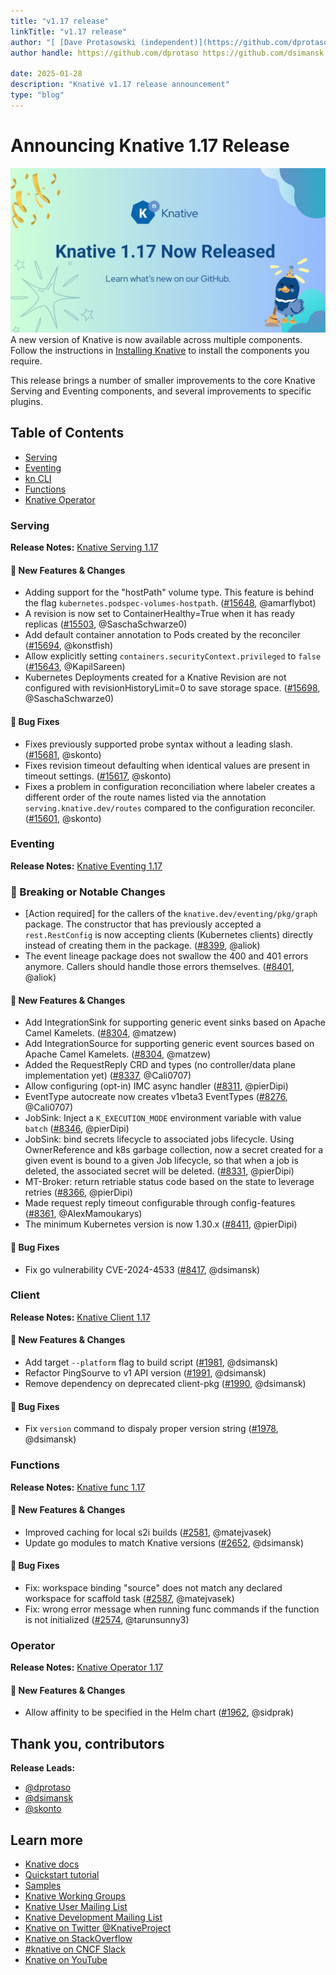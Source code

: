 ```yaml
---
title: "v1.17 release"
linkTitle: "v1.17 release"
author: "[ [Dave Protasowski (independent)](https://github.com/dprotaso), [David Simansky (Red Hat)](https://github.com/dsimansk) and [Stavros Kontopoulos (Red Hat)](https://github.com/skonto)"
author handle: https://github.com/dprotaso https://github.com/dsimansk https://github.com/skonto

date: 2025-01-28
description: "Knative v1.17 release announcement"
type: "blog"
---
```


# Announcing Knative 1.17 Release

![Release 1.17](./images/release1.17-1.png)
A new version of Knative is now available across multiple components. Follow the instructions in [Installing Knative](https://knative.dev/docs/install/) to install the components you require.

This release brings a number of smaller improvements to the core Knative Serving and Eventing components, and several improvements to specific plugins.

## Table of Contents
- [Serving](#serving)
- [Eventing](#eventing)
- [kn CLI](#kn-cli)
- [Functions](#functions)
- [Knative Operator](#knative-operator)

### Serving
**Release Notes:** [Knative Serving 1.17](https://github.com/knative/serving/releases/tag/knative-v1.17.0)

#### 💫 New Features & Changes
- Adding support for the "hostPath" volume type. This feature is behind the flag `kubernetes.podspec-volumes-hostpath`. ([#15648](https://github.com/knative/serving/pull/15648), @amarflybot)
- A revision is now set to ContainerHealthy=True when it has ready replicas ([#15503](https://github.com/knative/serving/pull/15503), @SaschaSchwarze0)
- Add default container annotation to Pods created by the reconciler ([#15694](https://github.com/knative/serving/pull/15694), @konstfish)
- Allow explicitly setting `containers.securityContext.privileged` to `false` ([#15643](https://github.com/knative/serving/pull/15643), @KapilSareen)
- Kubernetes Deployments created for a Knative Revision are not configured with revisionHistoryLimit=0 to save storage space. ([#15698](https://github.com/knative/serving/pull/15698), @SaschaSchwarze0)

#### 🐞 Bug Fixes
- Fixes previously supported probe syntax without a leading slash. ([#15681](https://github.com/knative/serving/pull/15681), @skonto)
- Fixes revision timeout defaulting when identical values are present in timeout settings. ([#15617](https://github.com/knative/serving/pull/15617), @skonto)
- Fixes a problem in configuration reconciliation where labeler creates a different order of the route names listed via the annotation `serving.knative.dev/routes` compared to the configuration reconciler. ([#15601](https://github.com/knative/serving/pull/15601), @skonto)


### Eventing
**Release Notes:** [Knative Eventing 1.17](https://github.com/knative/eventing/releases/tag/knative-v1.17.0)

### 🚨 Breaking or Notable Changes
- [Action required] for the callers of the `knative.dev/eventing/pkg/graph` package. The constructor that has previously accepted a `rest.RestConfig` is now accepting clients (Kubernetes clients) directly instead of creating them in the package. ([#8399](https://github.com/knative/eventing/pull/8399), @aliok)
- The event lineage package does not swallow the 400 and 401 errors anymore. Callers should handle those errors themselves. ([#8401](https://github.com/knative/eventing/pull/8401), @aliok)

#### 💫 New Features & Changes
- Add IntegrationSink for supporting generic event sinks based on Apache Camel Kamelets. ([#8304](https://github.com/knative/eventing/pull/8304), @matzew)
- Add IntegrationSource for supporting generic event sources based on Apache Camel Kamelets. ([#8304](https://github.com/knative/eventing/pull/8304), @matzew)
- Added the RequestReply CRD and types (no controller/data plane implementation yet) ([#8337](https://github.com/knative/eventing/pull/8337), @Cali0707)
- Allow configuring (opt-in) IMC async handler ([#8311](https://github.com/knative/eventing/pull/8311), @pierDipi)
- EventType autocreate now creates v1beta3 EventTypes ([#8276](https://github.com/knative/eventing/pull/8276), @Cali0707)
- JobSink: Inject a `K_EXECUTION_MODE` environment variable with value `batch` ([#8346](https://github.com/knative/eventing/pull/8346), @pierDipi)
- JobSink: bind secrets lifecycle to associated jobs lifecycle. Using OwnerReference and k8s garbage collection, now a secret created for a given event is bound to a given Job lifecycle, so that when a job is deleted, the associated secret will be deleted. ([#8331](https://github.com/knative/eventing/pull/8331), @pierDipi)
- MT-Broker: return retriable status code based on the state to leverage retries ([#8366](https://github.com/knative/eventing/pull/8366), @pierDipi)
- Made request reply timeout configurable through config-features ([#8361](https://github.com/knative/eventing/pull/8361), @AlexMamoukarys)
- The minimum Kubernetes version is now 1.30.x ([#8411](https://github.com/knative/eventing/pull/8411), @pierDipi)

#### 🐞 Bug Fixes
- Fix go vulnerability CVE-2024-4533 ([#8417](https://github.com/knative/eventing/pull/8417), @dsimansk)

### Client
**Release Notes:** [Knative Client 1.17](https://github.com/knative/client/releases/tag/knative-v1.17.0)

#### 💫 New Features & Changes
- Add target `--platform` flag to build script ([#1981](https://github.com/knative/client/pull/1981), @dsimansk)
- Refactor PingSourve to v1 API version ([#1991](https://github.com/knative/client/pull/1991), @dsimansk)
- Remove dependency on deprecated client-pkg ([#1990](https://github.com/knative/client/pull/1990), @dsimansk)

#### 🐞 Bug Fixes
- Fix `version` command to dispaly proper version string ([#1978](https://github.com/knative/client/pull/1978), @dsimansk)

### Functions
**Release Notes:** [Knative func 1.17](https://github.com/knative/func/releases/tag/knative-v1.17.0)

#### 💫 New Features & Changes
- Improved caching for local s2i builds ([#2581](https://github.com/knative/func/pull/2581), @matejvasek)
- Update go modules to match Knative versions ([#2652](https://github.com/knative/func/pull/2652), @dsimansk)

#### 🐞 Bug Fixes
- Fix: workspace binding "source" does not match any declared workspace for scaffold task ([#2587](https://github.com/knative/func/pull/2587), @matejvasek)
- Fix: wrong error message when running func commands if the function is not initialized ([#2574](https://github.com/knative/func/pull/2574), @tarunsunny3)

### Operator
**Release Notes:** [Knative Operator 1.17](https://github.com/knative/operator/releases/tag/knative-v1.17.0)

#### 💫 New Features & Changes
- Allow affinity to be specified in the Helm chart ([#1962](https://github.com/knative/operator/pull/1962), @sidprak)

## Thank you, contributors
**Release Leads:**

- [@dprotaso](https://github.com/dprotaso)
- [@dsimansk](https://github.com/dsimansk)
- [@skonto](https://github.com/skonto)


## Learn more
- [Knative docs](https://knative.dev/docs/)
- [Quickstart tutorial](https://knative.dev/docs/getting-started/)
- [Samples](https://knative.dev/docs/samples/)
- [Knative Working Groups](https://knative.dev/community/contributing/working-groups/)
- [Knative User Mailing List](https://groups.google.com/g/knative-users)
- [Knative Development Mailing List](https://groups.google.com/g/knative-dev)
- [Knative on Twitter @KnativeProject](https://twitter.com/KnativeProject)
- [Knative on StackOverflow](https://stackoverflow.com/questions/tagged/knative)
- [#knative on CNCF Slack](https://slack.knative.dev/)
- [Knative on YouTube](https://www.youtube.com/c/KnativeProject)
